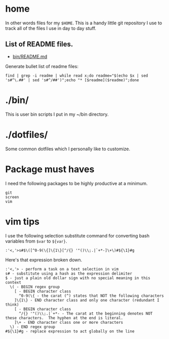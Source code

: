 # home

In other words files for my `$HOME`.  This is a handy little git repository I
use to track all of the files I use in day to day stuff.

## List of README files.

* [bin/README.md](bin/README.md)

Generate bullet list of readme files:

    find | grep -i readme | while read x;do readme="$(echo $x | sed 's#^\.##' | sed 's#^/##')";echo "* [$readme]($readme)";done

# ./bin/

This is user bin scripts I put in my ~/bin directory.

# ./dotfiles/

Some common dotfiles which I personally like to customize.

# Package must haves

I need the following packages to be highly productive at a minimum.

```
git
screen
vim
```

# vim tips

I use the following selection substitute command for converting bash variables
from `$var` to `${var}`.

    :'<,'>s#$\([^0-9(\{]\{1\}[^/{} '"()\\;.|`+*-]\+\)#${\1}#g

Here's that expression broken down.

    :'<,'> - perform a task on a text selection in vim
    s# - substitute using a hash as the expression delimiter
    $ - just a plain old dollar sign with no special meaning in this context
      \( - BEGIN regex group
        [ - BEGIN character class
          ^0-9(\{ - the carat (^) states that NOT the following characters
        ]\{1\} - END character class and only one character (redundant I think)
        [ - BEGIN character class
          ^/{} '"()\\;.|`+*- - The carat at the beginning denotes NOT these characters.  The hyphen at the end is literal.
        ]\+ - END character class one or more characters
      \) - END regex group
    #${\1}#g - replace expression to act globally on the line

